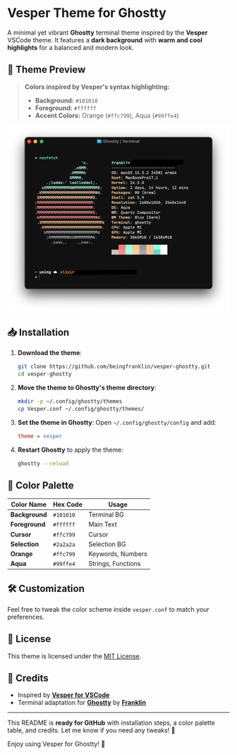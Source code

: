 
# Vesper Theme for Ghostty

A minimal yet vibrant **Ghostty** terminal theme inspired by the **Vesper** VSCode theme. It features a **dark background** with **warm and cool highlights** for a balanced and modern look.

## 🎨 Theme Preview

> **Colors inspired by Vesper's syntax highlighting:**
> - **Background:** `#101010`
> - **Foreground:** `#ffffff`
> - **Accent Colors:** Orange (`#ffc799`), Aqua (`#99ffe4`)


![Vesper Theme Preview](Screenshot.png)

## 📥 Installation

1. **Download the theme**:
   ```sh
   git clone https://github.com/beingfranklin/vesper-ghostty.git
   cd vesper-ghostty
   ```

2. **Move the theme to Ghostty's theme directory**:
   ```sh
   mkdir -p ~/.config/ghostty/themes
   cp Vesper.conf ~/.config/ghostty/themes/
   ```

3. **Set the theme in Ghostty**:
   Open `~/.config/ghostty/config` and add:
   ```ini
   theme = vesper
   ```

4. **Restart Ghostty** to apply the theme:
   ```sh
   ghostty --reload
   ```

## 🎨 Color Palette

| Color Name       | Hex Code  | Usage            |
|-----------------|----------|------------------|
| **Background**  | `#101010` | Terminal BG      |
| **Foreground**  | `#ffffff` | Main Text        |
| **Cursor**      | `#ffc799` | Cursor           |
| **Selection**   | `#2a2a2a` | Selection BG     |
| **Orange**      | `#ffc799` | Keywords, Numbers |
| **Aqua**        | `#99ffe4` | Strings, Functions |

## 🛠️ Customization

Feel free to tweak the color scheme inside `vesper.conf` to match your preferences.

## 📝 License

This theme is licensed under the [MIT License](LICENSE).

## 💙 Credits

- Inspired by **[Vesper for VSCode](https://github.com/raunofreiberg/vesper)**
- Terminal adaptation for **[Ghostty](https://ghostty.org/)** by **[Franklin](https://github.com/beingfranklin)**

---



This README is **ready for GitHub** with installation steps, a color palette table, and credits. Let me know if you need any tweaks! 🚀

Enjoy using Vesper for Ghostty! 🚀
